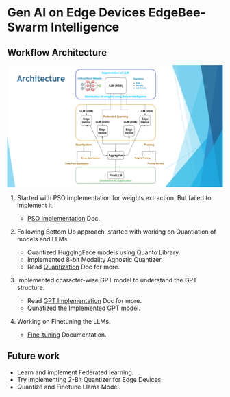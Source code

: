 # Gen AI on Edge Devices EdgeBee-Swarm Intelligence


## Workflow Architecture

![workflow](./img/home/00_Architecture.png)

1. Started with PSO implementation for weights extraction. But failed to implement it.
    - [PSO Implementation](./pso.md) Doc.

2. Following Bottom Up approach, started with working on Quantiation of models and LLMs.
    - Quantized HuggingFace models using Quanto Library.
    - Implemented 8-bit Modality Agnostic Quantizer.
    - Read [Quantization](./Quantization.md) Doc for more.

3. Implemented character-wise GPT model to understand the GPT structure.
    - Read [GPT Implementation](./gpt.md) Doc for more.
    - Qunatized the Implemented GPT model.

4. Working on Finetuning the LLMs.
    - [Fine-tuning](./finetuning.md) Documentation.

## Future work
- Learn and implement Federated learning.
- Try implementing 2-Bit Quantizer for Edge Devices.
- Quantize and Finetune Llama Model.








